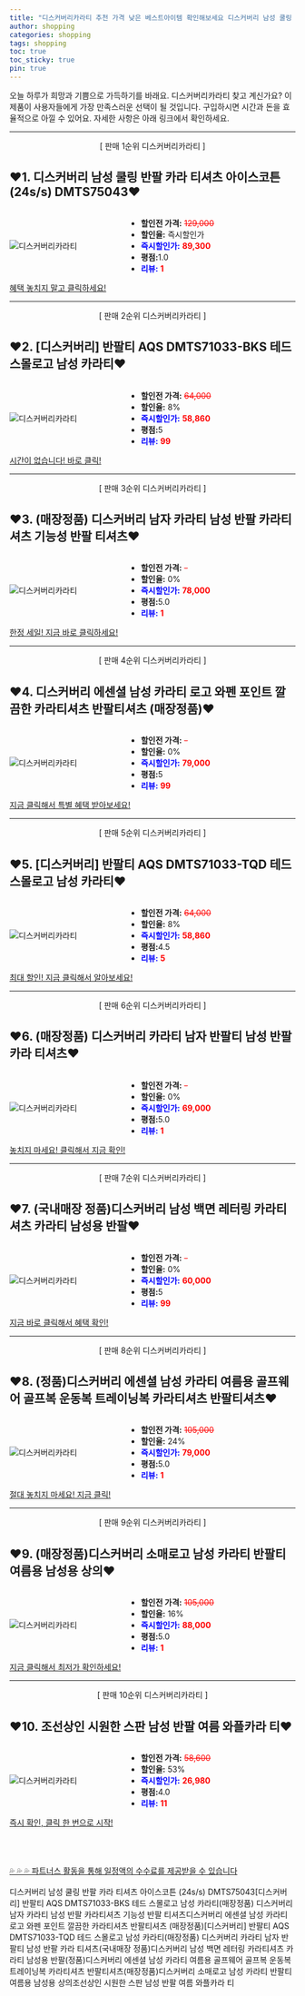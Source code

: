 ```yaml
---
title: "디스커버리카라티 추천 가격 낮은 베스트아이템 확인해보세요 디스커버리 남성 쿨링 반팔 카라"
author: shopping
categories: shopping
tags: shopping
toc: true
toc_sticky: true
pin: true
---
```

오늘 하루가 희망과 기쁨으로 가득하기를 바래요. 디스커버리카라티 찾고 계신가요? 이 제품이 사용자들에게 가장 만족스러운 선택이 될 것입니다. 구입하시면 시간과 돈을 효율적으로 아낄 수 있어요. 자세한 사항은 아래 링크에서 확인하세요.

---
<p class="toplist" style="margin: 0 auto; display: block; width: fit-content;">[ 판매 1순위 디스커버리카라티 ]</p>

<h2><strong>❤️1. 디스커버리 남성 쿨링 반팔 카라 티셔츠 아이스코튼 (24s/s) DMTS75043❤️</strong></h2>

<div style="display: flex; align-items: center;">
    <div style="flex: 0.4;">
        <img src="https://thumbnail10.coupangcdn.com/thumbnails/remote/230x230ex/image/vendor_inventory/2858/804234d415110fe89a012059da052ef7d851d6ff21bfb29b1dde2a5bd189.jpg" alt="디스커버리카라티" style="max-width: 100%;">
    </div>
    <div style="flex: 0.6; margin-left: 10px;">
        <ul>
            <li><strong>할인전 가격:</strong> <del style="color: red;">129,000</del></li>
            <li><strong>할인율:</strong> 즉시할인가</li>
            <li><span style='color:blue'><strong>즉시할인가:</strong></span> <span style='color:red'><strong>89,300</strong></span></li>
            <li><strong>평점:</strong>1.0</li>
            <li><span style='color:blue'><strong>리뷰:</strong></span> <span style='color:red'><strong>1</strong></span></li>
        </ul>
    </div>
</div>
<div class="center">
    <a href="https://selin100587001.github.io?lptag=AF9450613&subid=githubio&pageKey=8148488198&traceid=V0-153&itemId=23177528238&vendorItemId=90210231875" class="myButton">
        혜택 놓치지 말고 클릭하세요!
    </a>
</div>


---
<p class="toplist" style="margin: 0 auto; display: block; width: fit-content;">[ 판매 2순위 디스커버리카라티 ]</p>

<h2><strong>❤️2. [디스커버리] 반팔티 AQS DMTS71033-BKS 테드 스몰로고 남성 카라티❤️</strong></h2>

<div style="display: flex; align-items: center;">
    <div style="flex: 0.4;">
        <img src="https://thumbnail9.coupangcdn.com/thumbnails/remote/230x230ex/image/vendor_inventory/e9f9/e9b0a77c1b8da04869d4eeb54675cbcde8d643baf493d7fa259bf3b999dd.jpg" alt="디스커버리카라티" style="max-width: 100%;">
    </div>
    <div style="flex: 0.6; margin-left: 10px;">
        <ul>
            <li><strong>할인전 가격:</strong> <del style="color: red;">64,000</del></li>
            <li><strong>할인율:</strong> 8%</li>
            <li><span style='color:blue'><strong>즉시할인가:</strong></span> <span style='color:red'><strong>58,860</strong></span></li>
            <li><strong>평점:</strong>5</li>
            <li><span style='color:blue'><strong>리뷰:</strong></span> <span style='color:red'><strong>99</strong></span></li>
        </ul>
    </div>
</div>
<div class="center">
    <a href="https://selin100587001.github.io?lptag=AF9450613&subid=githubio&pageKey=7908933923&traceid=V0-153&itemId=21696438329&vendorItemId=90433692507" class="myButton">
        시간이 없습니다! 바로 클릭!
    </a>
</div>


---
<p class="toplist" style="margin: 0 auto; display: block; width: fit-content;">[ 판매 3순위 디스커버리카라티 ]</p>

<h2><strong>❤️3. (매장정품) 디스커버리 남자 카라티 남성 반팔 카라티셔츠 기능성 반팔 티셔츠❤️</strong></h2>

<div style="display: flex; align-items: center;">
    <div style="flex: 0.4;">
        <img src="https://thumbnail10.coupangcdn.com/thumbnails/remote/230x230ex/image/vendor_inventory/f86e/2d4815fd08deed65af02d3ec228bdfb9f0f3cddaf1f0661482a09efc4645.png" alt="디스커버리카라티" style="max-width: 100%;">
    </div>
    <div style="flex: 0.6; margin-left: 10px;">
        <ul>
            <li><strong>할인전 가격:</strong> <del style="color: red;">-</del></li>
            <li><strong>할인율:</strong> 0%</li>
            <li><span style='color:blue'><strong>즉시할인가:</strong></span> <span style='color:red'><strong>78,000</strong></span></li>
            <li><strong>평점:</strong>5.0</li>
            <li><span style='color:blue'><strong>리뷰:</strong></span> <span style='color:red'><strong>1</strong></span></li>
        </ul>
    </div>
</div>
<div class="center">
    <a href="https://selin100587001.github.io?lptag=AF9450613&subid=githubio&pageKey=8137569104&traceid=V0-153&itemId=23117570859&vendorItemId=90150759824" class="myButton">
        한정 세일! 지금 바로 클릭하세요!
    </a>
</div>


---
<p class="toplist" style="margin: 0 auto; display: block; width: fit-content;">[ 판매 4순위 디스커버리카라티 ]</p>

<h2><strong>❤️4. 디스커버리 에센셜 남성 카라티 로고 와펜 포인트 깔끔한 카라티셔츠 반팔티셔츠 (매장정품)❤️</strong></h2>

<div style="display: flex; align-items: center;">
    <div style="flex: 0.4;">
        <img src="https://thumbnail10.coupangcdn.com/thumbnails/remote/230x230ex/image/vendor_inventory/bf59/1698e86dbf26c9994e643fa409be99e4cdc42302e2be7c5b75a3b0a21c0b.png" alt="디스커버리카라티" style="max-width: 100%;">
    </div>
    <div style="flex: 0.6; margin-left: 10px;">
        <ul>
            <li><strong>할인전 가격:</strong> <del style="color: red;">-</del></li>
            <li><strong>할인율:</strong> 0%</li>
            <li><span style='color:blue'><strong>즉시할인가:</strong></span> <span style='color:red'><strong>79,000</strong></span></li>
            <li><strong>평점:</strong>5</li>
            <li><span style='color:blue'><strong>리뷰:</strong></span> <span style='color:red'><strong>99</strong></span></li>
        </ul>
    </div>
</div>
<div class="center">
    <a href="https://selin100587001.github.io?lptag=AF9450613&subid=githubio&pageKey=8151468362&traceid=V0-153&itemId=23198783496&vendorItemId=90741576819" class="myButton">
        지금 클릭해서 특별 혜택 받아보세요!
    </a>
</div>


---
<p class="toplist" style="margin: 0 auto; display: block; width: fit-content;">[ 판매 5순위 디스커버리카라티 ]</p>

<h2><strong>❤️5. [디스커버리] 반팔티 AQS DMTS71033-TQD 테드 스몰로고 남성 카라티❤️</strong></h2>

<div style="display: flex; align-items: center;">
    <div style="flex: 0.4;">
        <img src="https://thumbnail8.coupangcdn.com/thumbnails/remote/230x230ex/image/vendor_inventory/f6dc/bd7341ca1273bf1a0355005931530c1f19765f01fa52e731fccb2d219e8d.jpg" alt="디스커버리카라티" style="max-width: 100%;">
    </div>
    <div style="flex: 0.6; margin-left: 10px;">
        <ul>
            <li><strong>할인전 가격:</strong> <del style="color: red;">64,000</del></li>
            <li><strong>할인율:</strong> 8%</li>
            <li><span style='color:blue'><strong>즉시할인가:</strong></span> <span style='color:red'><strong>58,860</strong></span></li>
            <li><strong>평점:</strong>4.5</li>
            <li><span style='color:blue'><strong>리뷰:</strong></span> <span style='color:red'><strong>5</strong></span></li>
        </ul>
    </div>
</div>
<div class="center">
    <a href="https://selin100587001.github.io?lptag=AF9450613&subid=githubio&pageKey=7908934369&traceid=V0-153&itemId=21696440064&vendorItemId=90433687954" class="myButton">
        최대 할인! 지금 클릭해서 알아보세요!
    </a>
</div>


---
<p class="toplist" style="margin: 0 auto; display: block; width: fit-content;">[ 판매 6순위 디스커버리카라티 ]</p>

<h2><strong>❤️6. (매장정품) 디스커버리 카라티 남자 반팔티 남성 반팔 카라 티셔츠❤️</strong></h2>

<div style="display: flex; align-items: center;">
    <div style="flex: 0.4;">
        <img src="https://thumbnail9.coupangcdn.com/thumbnails/remote/230x230ex/image/vendor_inventory/800c/76d754b0a2497689e2bc03968bd8542d9565be6d03c7290ad65acc39bd5f.png" alt="디스커버리카라티" style="max-width: 100%;">
    </div>
    <div style="flex: 0.6; margin-left: 10px;">
        <ul>
            <li><strong>할인전 가격:</strong> <del style="color: red;">-</del></li>
            <li><strong>할인율:</strong> 0%</li>
            <li><span style='color:blue'><strong>즉시할인가:</strong></span> <span style='color:red'><strong>69,000</strong></span></li>
            <li><strong>평점:</strong>5.0</li>
            <li><span style='color:blue'><strong>리뷰:</strong></span> <span style='color:red'><strong>1</strong></span></li>
        </ul>
    </div>
</div>
<div class="center">
    <a href="https://selin100587001.github.io?lptag=AF9450613&subid=githubio&pageKey=8024886160&traceid=V0-153&itemId=22426830716&vendorItemId=89471517373" class="myButton">
        놓치지 마세요! 클릭해서 지금 확인!
    </a>
</div>


---
<p class="toplist" style="margin: 0 auto; display: block; width: fit-content;">[ 판매 7순위 디스커버리카라티 ]</p>

<h2><strong>❤️7. (국내매장 정품)디스커버리 남성 백면 레터링 카라티셔츠 카라티 남성용 반팔❤️</strong></h2>

<div style="display: flex; align-items: center;">
    <div style="flex: 0.4;">
        <img src="https://thumbnail8.coupangcdn.com/thumbnails/remote/230x230ex/image/vendor_inventory/7c7b/299b47c8a0135bbece2051281ae6dee3e20108ec5369343b117c21cc01fe.png" alt="디스커버리카라티" style="max-width: 100%;">
    </div>
    <div style="flex: 0.6; margin-left: 10px;">
        <ul>
            <li><strong>할인전 가격:</strong> <del style="color: red;">-</del></li>
            <li><strong>할인율:</strong> 0%</li>
            <li><span style='color:blue'><strong>즉시할인가:</strong></span> <span style='color:red'><strong>60,000</strong></span></li>
            <li><strong>평점:</strong>5</li>
            <li><span style='color:blue'><strong>리뷰:</strong></span> <span style='color:red'><strong>99</strong></span></li>
        </ul>
    </div>
</div>
<div class="center">
    <a href="https://selin100587001.github.io?lptag=AF9450613&subid=githubio&pageKey=8174687474&traceid=V0-153&itemId=23359210362&vendorItemId=90741538058" class="myButton">
        지금 바로 클릭해서 혜택 확인!
    </a>
</div>


---
<p class="toplist" style="margin: 0 auto; display: block; width: fit-content;">[ 판매 8순위 디스커버리카라티 ]</p>

<h2><strong>❤️8. (정품)디스커버리 에센셜 남성 카라티 여름용 골프웨어 골프복 운동복 트레이닝복 카라티셔츠 반팔티셔츠❤️</strong></h2>

<div style="display: flex; align-items: center;">
    <div style="flex: 0.4;">
        <img src="https://thumbnail6.coupangcdn.com/thumbnails/remote/230x230ex/image/vendor_inventory/d127/673972bed7b9c8f0dbeea0ee5a4061ab93e86ee59489389a012da05cd5fb.png" alt="디스커버리카라티" style="max-width: 100%;">
    </div>
    <div style="flex: 0.6; margin-left: 10px;">
        <ul>
            <li><strong>할인전 가격:</strong> <del style="color: red;">105,000</del></li>
            <li><strong>할인율:</strong> 24%</li>
            <li><span style='color:blue'><strong>즉시할인가:</strong></span> <span style='color:red'><strong>79,000</strong></span></li>
            <li><strong>평점:</strong>5.0</li>
            <li><span style='color:blue'><strong>리뷰:</strong></span> <span style='color:red'><strong>1</strong></span></li>
        </ul>
    </div>
</div>
<div class="center">
    <a href="https://selin100587001.github.io?lptag=AF9450613&subid=githubio&pageKey=8151427703&traceid=V0-153&itemId=23198600421&vendorItemId=90231180785" class="myButton">
        절대 놓치지 마세요! 지금 클릭!
    </a>
</div>


---
<p class="toplist" style="margin: 0 auto; display: block; width: fit-content;">[ 판매 9순위 디스커버리카라티 ]</p>

<h2><strong>❤️9. (매장정품)디스커버리 소매로고 남성 카라티 반팔티 여름용 남성용 상의❤️</strong></h2>

<div style="display: flex; align-items: center;">
    <div style="flex: 0.4;">
        <img src="https://thumbnail10.coupangcdn.com/thumbnails/remote/230x230ex/image/vendor_inventory/9e1f/d1e263cecae7d76c56a19cfd3077893495c98f1bf273a8d082ceca434f6f.png" alt="디스커버리카라티" style="max-width: 100%;">
    </div>
    <div style="flex: 0.6; margin-left: 10px;">
        <ul>
            <li><strong>할인전 가격:</strong> <del style="color: red;">105,000</del></li>
            <li><strong>할인율:</strong> 16%</li>
            <li><span style='color:blue'><strong>즉시할인가:</strong></span> <span style='color:red'><strong>88,000</strong></span></li>
            <li><strong>평점:</strong>5.0</li>
            <li><span style='color:blue'><strong>리뷰:</strong></span> <span style='color:red'><strong>1</strong></span></li>
        </ul>
    </div>
</div>
<div class="center">
    <a href="https://selin100587001.github.io?lptag=AF9450613&subid=githubio&pageKey=8121618500&traceid=V0-153&itemId=23038257874&vendorItemId=90071980061" class="myButton">
        지금 클릭해서 최저가 확인하세요!
    </a>
</div>


---
<p class="toplist" style="margin: 0 auto; display: block; width: fit-content;">[ 판매 10순위 디스커버리카라티 ]</p>

<h2><strong>❤️10. 조선상인 시원한 스판 남성 반팔 여름 와플카라 티❤️</strong></h2>

<div style="display: flex; align-items: center;">
    <div style="flex: 0.4;">
        <img src="https://thumbnail10.coupangcdn.com/thumbnails/remote/230x230ex/image/vendor_inventory/b842/89cceb698cf7641c3b41e7a558bf07346a4960f90bd0e92755c802c4f279.jpg" alt="디스커버리카라티" style="max-width: 100%;">
    </div>
    <div style="flex: 0.6; margin-left: 10px;">
        <ul>
            <li><strong>할인전 가격:</strong> <del style="color: red;">58,600</del></li>
            <li><strong>할인율:</strong> 53%</li>
            <li><span style='color:blue'><strong>즉시할인가:</strong></span> <span style='color:red'><strong>26,980</strong></span></li>
            <li><strong>평점:</strong>4.0</li>
            <li><span style='color:blue'><strong>리뷰:</strong></span> <span style='color:red'><strong>11</strong></span></li>
        </ul>
    </div>
</div>
<div class="center">
    <a href="https://selin100587001.github.io?lptag=AF9450613&subid=githubio&pageKey=8164487121&traceid=V0-153&itemId=23289477608&vendorItemId=90321768159" class="myButton">
        즉시 확인, 클릭 한 번으로 시작!
    </a>
</div>

<br><br><br>[💦 💦 💦 파트너스 활동을 통해 일정액의 수수료를 제공받을 수 있습니다](https://link.coupang.com/a/bcpT2c)<br><br>디스커버리 남성 쿨링 반팔 카라 티셔츠 아이스코튼 (24s/s) DMTS75043[디스커버리] 반팔티 AQS DMTS71033-BKS 테드 스몰로고 남성 카라티(매장정품) 디스커버리 남자 카라티 남성 반팔 카라티셔츠 기능성 반팔 티셔츠디스커버리 에센셜 남성 카라티 로고 와펜 포인트 깔끔한 카라티셔츠 반팔티셔츠 (매장정품)[디스커버리] 반팔티 AQS DMTS71033-TQD 테드 스몰로고 남성 카라티(매장정품) 디스커버리 카라티 남자 반팔티 남성 반팔 카라 티셔츠(국내매장 정품)디스커버리 남성 백면 레터링 카라티셔츠 카라티 남성용 반팔(정품)디스커버리 에센셜 남성 카라티 여름용 골프웨어 골프복 운동복 트레이닝복 카라티셔츠 반팔티셔츠(매장정품)디스커버리 소매로고 남성 카라티 반팔티 여름용 남성용 상의조선상인 시원한 스판 남성 반팔 여름 와플카라 티